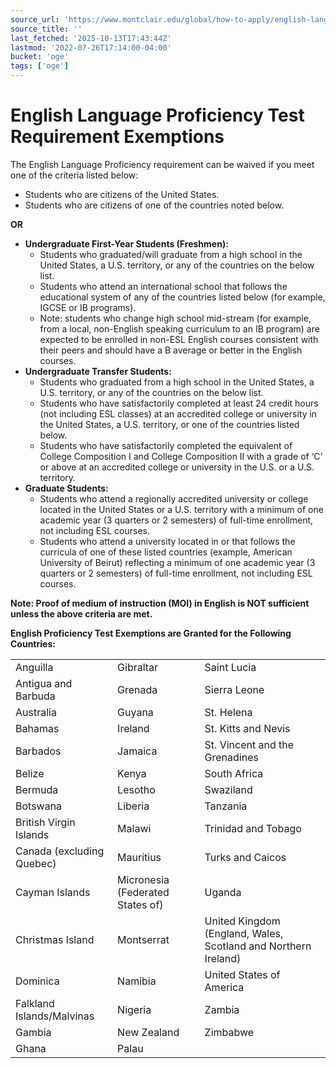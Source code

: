 ```yaml
---
source_url: 'https://www.montclair.edu/global/how-to-apply/english-language-proficiency-test-requirement-exemptions/'
source_title: ''
last_fetched: '2025-10-13T17:43:44Z'
lastmod: '2022-07-26T17:14:00-04:00'
bucket: 'oge'
tags: ['oge']
---
```


# English Language Proficiency Test Requirement Exemptions

The English Language Proficiency requirement can be waived if you meet one of the criteria listed below: 

* Students who are citizens of the United States.
* Students who are citizens of one of the countries noted below.

**OR**

* **Undergraduate First-Year Students (Freshmen):**
  + Students who graduated/will graduate from a high school in the United States, a U.S. territory, or any of the countries on the below list.
  + Students who attend an international school that follows the educational system of any of the countries listed below (for example, IGCSE or IB programs).
  + Note: students who change high school mid-stream (for example, from a local, non-English speaking curriculum to an IB program) are expected to be enrolled in non-ESL English courses consistent with their peers and should have a B average or better in the English courses.
* **Undergraduate Transfer Students:**
  + Students who graduated from a high school in the United States, a U.S. territory, or any of the countries on the below list.
  + Students who have satisfactorily completed at least 24 credit hours (not including ESL classes) at an accredited college or university in the United States, a U.S. territory, or one of the countries listed below.
  + Students who have satisfactorily completed the equivalent of College Composition I and College Composition II with a grade of ‘C’ or above at an accredited college or university in the U.S. or a U.S. territory.
* **Graduate Students:**
  + Students who attend a regionally accredited university or college located in the United States or a U.S. territory with a minimum of one academic year (3 quarters or 2 semesters) of full-time enrollment, not including ESL courses.
  + Students who attend a university located in or that follows the curricula of one of these listed countries (example, American University of Beirut) reflecting a minimum of one academic year (3 quarters or 2 semesters) of full-time enrollment, not including ESL courses.

**Note: Proof of medium of instruction (MOI) in English is NOT sufficient unless the above criteria are met.**

**English Proficiency Test Exemptions are Granted for the Following Countries:**

|  |  |  |
| --- | --- | --- |
| Anguilla | Gibraltar | Saint Lucia |
| Antigua and Barbuda | Grenada | Sierra Leone |
| Australia | Guyana | St. Helena |
| Bahamas | Ireland | St. Kitts and Nevis |
| Barbados | Jamaica | St. Vincent and the Grenadines |
| Belize | Kenya | South Africa |
| Bermuda | Lesotho | Swaziland |
| Botswana | Liberia | Tanzania |
| British Virgin Islands | Malawi | Trinidad and Tobago |
| Canada (excluding Quebec) | Mauritius | Turks and Caicos |
| Cayman Islands | Micronesia (Federated States of) | Uganda |
| Christmas Island | Montserrat | United Kingdom (England, Wales, Scotland and Northern Ireland) |
| Dominica | Namibia | United States of America |
| Falkland Islands/Malvinas | Nigeria | Zambia |
| Gambia | New Zealand | Zimbabwe |
| Ghana | Palau |  |